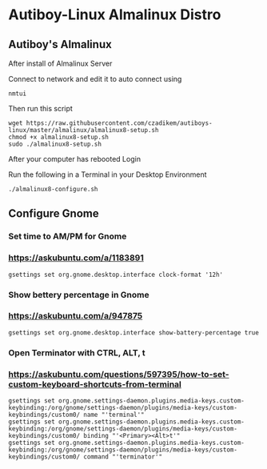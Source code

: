 # Autiboy-Linux Almalinux Distro

## Autiboy's Almalinux
After install of Almalinux Server

Connect to network and edit it to auto connect using

`nmtui`

Then run this script
```
wget https://raw.githubusercontent.com/czadikem/autiboys-linux/master/almalinux/almalinux8-setup.sh
chmod +x almalinux8-setup.sh
sudo ./almalinux8-setup.sh
```
After your computer has rebooted Login

Run the following in a Terminal in your Desktop Environment

```./almalinux8-configure.sh```

## Configure Gnome
### Set time to AM/PM for Gnome
### https://askubuntu.com/a/1183891
```
gsettings set org.gnome.desktop.interface clock-format '12h'
```
### Show bettery percentage in Gnome
### https://askubuntu.com/a/947875
```
gsettings set org.gnome.desktop.interface show-battery-percentage true
```
### Open Terminator with CTRL, ALT, t
### https://askubuntu.com/questions/597395/how-to-set-custom-keyboard-shortcuts-from-terminal
```
gsettings set org.gnome.settings-daemon.plugins.media-keys.custom-keybinding:/org/gnome/settings-daemon/plugins/media-keys/custom-keybindings/custom0/ name "'terminal'"
gsettings set org.gnome.settings-daemon.plugins.media-keys.custom-keybinding:/org/gnome/settings-daemon/plugins/media-keys/custom-keybindings/custom0/ binding "'<Primary><Alt>t'"
gsettings set org.gnome.settings-daemon.plugins.media-keys.custom-keybinding:/org/gnome/settings-daemon/plugins/media-keys/custom-keybindings/custom0/ command "'terminator'"
```
